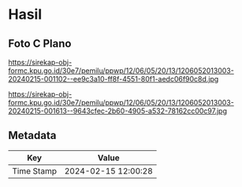 # Hasil

## Foto C Plano

https://sirekap-obj-formc.kpu.go.id/30e7/pemilu/ppwp/12/06/05/20/13/1206052013003-20240215-001102--ee9c3a10-ff8f-4551-80f1-aedc06f90c8d.jpg

https://sirekap-obj-formc.kpu.go.id/30e7/pemilu/ppwp/12/06/05/20/13/1206052013003-20240215-001613--9643cfec-2b60-4905-a532-78162cc00c97.jpg


## Metadata

| Key        | Value               |
| ---------- | ------------------- |
| Time Stamp | 2024-02-15 12:00:28 |



